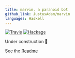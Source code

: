 ```yaml
---
title: marvin, a paranoid bot
github_link: JustusAdam/marvin
languages: Haskell
---
```


[![Travis](https://travis-ci.org/JustusAdam/marvin.svg?branch=master)]()
[![Hackage](https://img.shields.io/hackage/v/marvin.svg)]()

Under construction 🔨


See the [Readme](https://github.com/JustusAdam/marvin#readme)